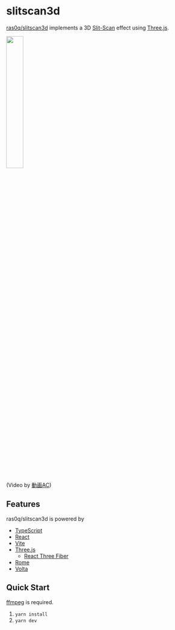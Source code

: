 # slitscan3d

[ras0q/slitscan3d](https://github.com/ras0q/slitscan3d) implements a 3D [Slit-Scan](https://en.wikipedia.org/wiki/Slit-scan_photography) effect using [Three.js](https://threejs.org/).

<img src="preview.gif" width="30%" />

(Video by [動画AC](https://video-ac.com/video/6))

## Features

ras0q/slitscan3d is powered by

- [TypeScript](https://www.typescriptlang.org/)
- [React](https://reactjs.org/)
- [Vite](https://vitejs.dev/)
- [Three.js](https://threejs.org/)
  - [React Three Fiber](https://docs.pmnd.rs/react-three-fiber/)
- [Rome](https://rome.tools/)
- [Volta](https://volta.sh/)

## Quick Start

[ffmpeg](https://ffmpeg.org/) is required.

1. `yarn install`
2. `yarn dev`
